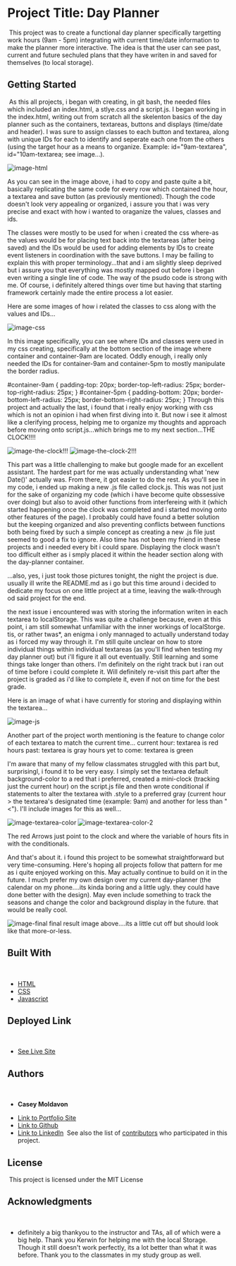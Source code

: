 # Project Title: Day Planner
​
This project was to create a functional day planner specifically targetting work hours (9am - 5pm) integrating with current time/date information to make the planner more interactive. The idea is that the user can see past, current and future sechuled plans that they have writen in and saved for themselves (to local storage).
​
## Getting Started
​
As this all projects, i began with creating, in git bash, the needed files which included an index.html, a stlye.css and a script.js. I began working in the index.html, writing out from scratch all the skelenton basics of the day planner such as the containers, textareas, buttons and displays (time/date and header). I was sure to assign classes to each button and textarea, along with unique IDs for each to identify and seperate each one from the others (using the target hour as a means to organize. Example: id="9am-textarea", id="10am-textarea; see image...).

![image-html](images/image-html.jpg)

As you can see in the image above, i had to copy and paste quite a bit, basically replicating the same code for every row which contained the hour, a textarea and save button (as previously mentioned). Though the code doesn't look very appealing or organized, i assure you that i was very precise and exact with how i wanted to oraganize the values, classes and ids.

The classes were mostly to be used for when i created the css where-as the values would be for placing text back into the textareas (after being saved) and the IDs would be used for adding elements by IDs to create event listeners in coordination with the save buttons. I may be failing to explain this with proper terminology...that and i am slightly sleep deprived but i assure you that everything was mostly mapped out before i began even writing a single line of code. The way of the psudo code is strong with me. Of course, i definitely altered things over time but having that starting framework certainly made the entire process a lot easier.

Here are some images of how i related the classes to css along with the values and IDs...

![image-css](images/image-css.jpg)

In this image specifically, you can see where IDs and classes were used in my css creating, specifically at the bottom section of the image where container and container-9am are located. Oddly enough, i really only needed the IDs for container-9am and container-5pm to mostly manipulate the border radius.

#container-9am {
    padding-top: 20px;
    border-top-left-radius: 25px;
    border-top-right-radius: 25px;
}
#container-5pm {
    padding-bottom: 20px;
    border-bottom-left-radius: 25px;
    border-bottom-right-radius: 25px;
}
​
Through this project and actually the last, i found that i really enjoy working with css which is not an opinion i had when first diving into it. But now i see it almost like a clerifying process, helping me to organize my thoughts and approach before moving onto script.js...which brings me to my next section...THE CLOCK!!!!

![image-the-clock!!!](images/image-the-clock.jpg)
![image-the-clock-2!!!](images/image-the-clock-2.jpg)

This part was a little challenging to make but google made for an excellent assistant. The hardest part for me was actually understanding what 'new Date()' actually was. From there, it got easier to do the rest. As you'll see in my code, i ended up making a new .js file called clock.js. This was not just for the sake of organizing my code (which i have become quite obssessive over doing) but also to avoid other functions from interfereing with it (which started happening once the clock was completed and i started moving onto other features of the page). I probably could have found a better solution but the keeping organized and also preventing conflicts between functions both being fixed by such a simple concept as creating a new .js file just seemed to good a fix to ignore. Also time has not been my friend in these projects and i needed every bit i could spare. Displaying the clock wasn't too difficult either as i smply placed it within the header section along with the day-planner container.

...also, yes, i just took those pictures tonight, the night the project is due. usually ill write the README.md as i go but this time around i decided to dedicate my focus on one little project at a time, leaving the walk-through od said project for the end.


the next issue i encountered was with storing the information writen in each textarea to localStorage. This was quite a challenge because, even at this point, i am still somewhat unfamiliar with the inner workings of localStorge. tis, or rather twas*, an enigma i only mannaged to actually understand today as i forced my way through it. I'm still quite unclear on how to store individual things within individual textareas (as you'll find when testing my day planner out) but i'll figure it all out eventually. Still learning and some things take longer than others. I'm definitely on the right track but i ran out of time before i could complete it. Will definitely re-visit this part after the project is graded as i'd like to complete it, even if not on time for the best grade.

Here is an image of what i have currently for storing and displaying within the textarea...

![image-js](images/image-js.jpg)


Another part of the project worth mentioning is the feature to change color of each textarea to match the current time...
current hour: textarea is red
hours past: textarea is gray
hours yet to come: textarea is green

I'm aware that many of my fellow classmates struggled with this part but, surprisingl, i found it to be very easy. I simply set the textarea default background-color to a red that i preferred, created a mini-clock (tracking just the current hour) on the script.js file and then wrote conditional if statements to alter the textarea with .style to a preferred gray (current hour > the textarea's designated time (example: 9am) and another for less than "<"). I'll include images for this as well...


![image-textarea-color](images/image-textarea-color.jpg)
![image-textarea-color-2](images/image-textarea-color-2.jpg)

The red Arrows just point to the clock and where the variable of hours fits in with the conditionals.


And that's about it. i found this project to be somewhat straightforward but very time-consuming. Here's hoping all projects follow that pattern for me as i quite enjoyed working on this. May actually continue to build on it in the future. I much prefer my own design over my current day-planner (the calendar on my phone....its kinda boring and a little ugly. they could have done better with the design). May even include something to track the seasons and change the color and background display in the future. that would be really cool.



![image-final](images/image-final.jpg)
final result image above....its a little cut off but should look like that more-or-less.


## Built With
​
* [HTML](https://developer.mozilla.org/en-US/docs/Web/HTML)
* [CSS](https://developer.mozilla.org/en-US/docs/Web/CSS)
* [Javascript](https://developer.mozilla.org/en-US/docs/Web/JavaScript)
​
## Deployed Link
​
* [See Live Site](https://casey-moldavon.github.io/day-planner/)
​
​
## Authors
​
* **Casey Moldavon** 
​
- [Link to Portfolio Site](https://casey-moldavon.github.io/day-planner/)
- [Link to Github](https://github.com/casey-moldavon/day-planner)
- [Link to LinkedIn](https://www.linkedin.com/in/casey-moldavon-442a1761/)
​
See also the list of [contributors](https://github.com/your/project/contributors) who participated in this project.
​
## License
​
This project is licensed under the MIT License 
​
## Acknowledgments
​
* definitely a big thankyou to the instructor and TAs, all of which were a big help. Thank you Kerwin for helping me with the local Storage. Though it still doesn't work perfectly, its a lot better than what it was before.
Thank you to the classmates in my study group as well.